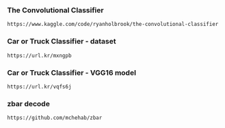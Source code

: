 ### The Convolutional Classifier

    https://www.kaggle.com/code/ryanholbrook/the-convolutional-classifier


### Car or Truck Classifier - dataset

    https://url.kr/mxngpb


### Car or Truck Classifier - VGG16 model

    https://url.kr/vqfs6j


### zbar decode

    https://github.com/mchehab/zbar
